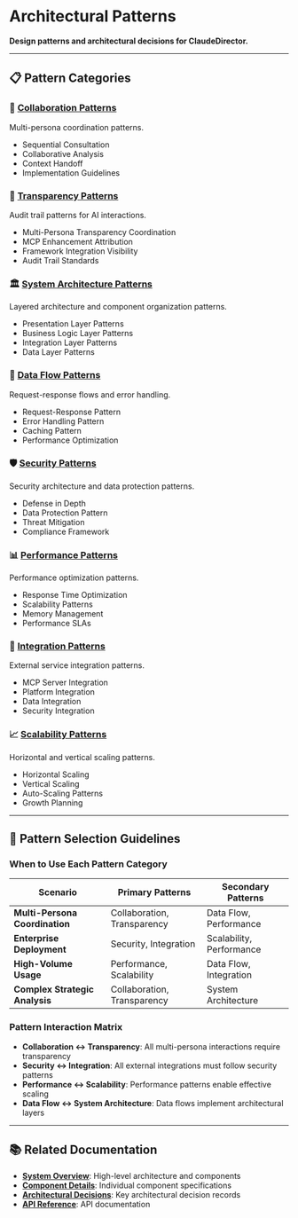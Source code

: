 # Architectural Patterns

**Design patterns and architectural decisions for ClaudeDirector.**

---

## 📋 **Pattern Categories**

### 🤝 **[Collaboration Patterns](patterns/COLLABORATION_PATTERNS.md)**
Multi-persona coordination patterns.
- Sequential Consultation
- Collaborative Analysis
- Context Handoff
- Implementation Guidelines

### 🔧 **[Transparency Patterns](patterns/TRANSPARENCY_PATTERNS.md)**
Audit trail patterns for AI interactions.
- Multi-Persona Transparency Coordination
- MCP Enhancement Attribution
- Framework Integration Visibility
- Audit Trail Standards

### 🏛️ **[System Architecture Patterns](patterns/SYSTEM_ARCHITECTURE_PATTERNS.md)**
Layered architecture and component organization patterns.
- Presentation Layer Patterns
- Business Logic Layer Patterns
- Integration Layer Patterns
- Data Layer Patterns

### 🔄 **[Data Flow Patterns](patterns/DATA_FLOW_PATTERNS.md)**
Request-response flows and error handling.
- Request-Response Pattern
- Error Handling Pattern
- Caching Pattern
- Performance Optimization

### 🛡️ **[Security Patterns](patterns/SECURITY_PATTERNS.md)**
Security architecture and data protection patterns.
- Defense in Depth
- Data Protection Pattern
- Threat Mitigation
- Compliance Framework

### 📊 **[Performance Patterns](patterns/PERFORMANCE_PATTERNS.md)**
Performance optimization patterns.
- Response Time Optimization
- Scalability Patterns
- Memory Management
- Performance SLAs

### 🔧 **[Integration Patterns](patterns/INTEGRATION_PATTERNS.md)**
External service integration patterns.
- MCP Server Integration
- Platform Integration
- Data Integration
- Security Integration

### 📈 **[Scalability Patterns](patterns/SCALABILITY_PATTERNS.md)**
Horizontal and vertical scaling patterns.
- Horizontal Scaling
- Vertical Scaling
- Auto-Scaling Patterns
- Growth Planning

---

## 🎯 **Pattern Selection Guidelines**

### **When to Use Each Pattern Category**

| Scenario | Primary Patterns | Secondary Patterns |
|----------|------------------|-------------------|
| **Multi-Persona Coordination** | Collaboration, Transparency | Data Flow, Performance |
| **Enterprise Deployment** | Security, Integration | Scalability, Performance |
| **High-Volume Usage** | Performance, Scalability | Data Flow, Integration |
| **Complex Strategic Analysis** | Collaboration, Transparency | System Architecture |

### **Pattern Interaction Matrix**

- **Collaboration ↔ Transparency**: All multi-persona interactions require transparency
- **Security ↔ Integration**: All external integrations must follow security patterns
- **Performance ↔ Scalability**: Performance patterns enable effective scaling
- **Data Flow ↔ System Architecture**: Data flows implement architectural layers

---

## 📚 **Related Documentation**

- **[System Overview](OVERVIEW.md)**: High-level architecture and components
- **[Component Details](COMPONENTS.md)**: Individual component specifications
- **[Architectural Decisions](DECISIONS.md)**: Key architectural decision records
- **[API Reference](../reference/API_REFERENCE.md)**: API documentation
